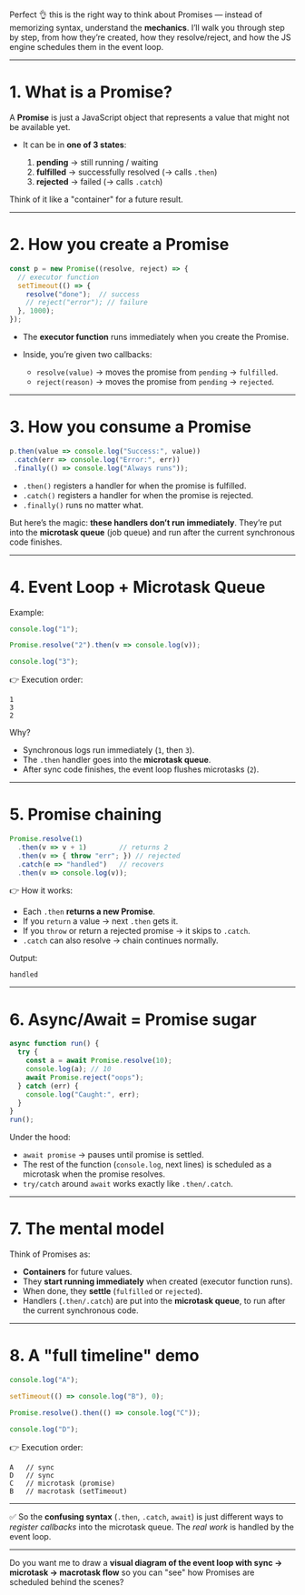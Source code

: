 Perfect 👌 this is the right way to think about Promises — instead of memorizing syntax, understand the **mechanics**. I’ll walk you through step by step, from how they’re created, how they resolve/reject, and how the JS engine schedules them in the event loop.

---

# 1. What is a Promise?

A **Promise** is just a JavaScript object that represents a value that might not be available yet.

* It can be in **one of 3 states**:

  1. **pending** → still running / waiting
  2. **fulfilled** → successfully resolved (→ calls `.then`)
  3. **rejected** → failed (→ calls `.catch`)

Think of it like a "container" for a future result.

---

# 2. How you create a Promise

```js
const p = new Promise((resolve, reject) => {
  // executor function
  setTimeout(() => {
    resolve("done");  // success
    // reject("error"); // failure
  }, 1000);
});
```

* The **executor function** runs immediately when you create the Promise.
* Inside, you’re given two callbacks:

  * `resolve(value)` → moves the promise from `pending` → `fulfilled`.
  * `reject(reason)` → moves the promise from `pending` → `rejected`.

---

# 3. How you consume a Promise

```js
p.then(value => console.log("Success:", value))
 .catch(err => console.log("Error:", err))
 .finally(() => console.log("Always runs"));
```

* `.then()` registers a handler for when the promise is fulfilled.
* `.catch()` registers a handler for when the promise is rejected.
* `.finally()` runs no matter what.

But here’s the magic: **these handlers don’t run immediately**. They’re put into the **microtask queue** (job queue) and run after the current synchronous code finishes.

---

# 4. Event Loop + Microtask Queue

Example:

```js
console.log("1");

Promise.resolve("2").then(v => console.log(v));

console.log("3");
```

👉 Execution order:

```
1
3
2
```

Why?

* Synchronous logs run immediately (`1`, then `3`).
* The `.then` handler goes into the **microtask queue**.
* After sync code finishes, the event loop flushes microtasks (`2`).

---

# 5. Promise chaining

```js
Promise.resolve(1)
  .then(v => v + 1)        // returns 2
  .then(v => { throw "err"; }) // rejected
  .catch(e => "handled")   // recovers
  .then(v => console.log(v));
```

👉 How it works:

* Each `.then` **returns a new Promise**.
* If you `return` a value → next `.then` gets it.
* If you `throw` or return a rejected promise → it skips to `.catch`.
* `.catch` can also resolve → chain continues normally.

Output:

```
handled
```

---

# 6. Async/Await = Promise sugar

```js
async function run() {
  try {
    const a = await Promise.resolve(10);
    console.log(a); // 10
    await Promise.reject("oops");
  } catch (err) {
    console.log("Caught:", err);
  }
}
run();
```

Under the hood:

* `await promise` → pauses until promise is settled.
* The rest of the function (`console.log`, next lines) is scheduled as a microtask when the promise resolves.
* `try/catch` around `await` works exactly like `.then/.catch`.

---

# 7. The mental model

Think of Promises as:

* **Containers** for future values.
* They **start running immediately** when created (executor function runs).
* When done, they **settle** (`fulfilled` or `rejected`).
* Handlers (`.then/.catch`) are put into the **microtask queue**, to run after the current synchronous code.

---

# 8. A "full timeline" demo

```js
console.log("A");

setTimeout(() => console.log("B"), 0);

Promise.resolve().then(() => console.log("C"));

console.log("D");
```

👉 Execution order:

```
A   // sync
D   // sync
C   // microtask (promise)
B   // macrotask (setTimeout)
```

---

✅ So the **confusing syntax** (`.then`, `.catch`, `await`) is just different ways to *register callbacks* into the microtask queue. The *real work* is handled by the event loop.

---

Do you want me to draw a **visual diagram of the event loop with sync → microtask → macrotask flow** so you can "see" how Promises are scheduled behind the scenes?
